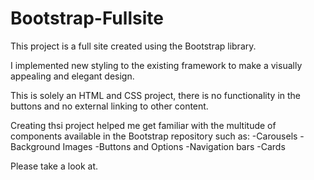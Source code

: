# Bootstrap-Fullsite
This project is a full site created using the Bootstrap library.

I implemented new styling to the existing framework to make a visually appealing and elegant design.

This is solely an HTML and CSS project, there is no functionality in the buttons and no external linking to other content. 

Creating thsi project helped me get familiar with the multitude of components available in the Bootstrap repository such as:
-Carousels
-Background Images
-Buttons and Options
-Navigation bars
-Cards

Please take a look at.
